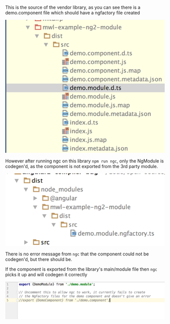 This is the source of the vendor library, as you can see there is a demo.component file which should have a ngfactory file created

<img src="screenshots/vendor-library-source.png">

However after running ngc on this library `npm run ngc`, only the NgModule is codegen'd, as the component is not exported from the 3rd party module.

<img src="screenshots/ngc-output.png">

There is no error message from `ngc` that the component could not be codegen'd, but there should be.

If the component is exported from the library's main/module file then `ngc` picks it up and will codegen it correctly

<img src="screenshots/library-main-file.png">